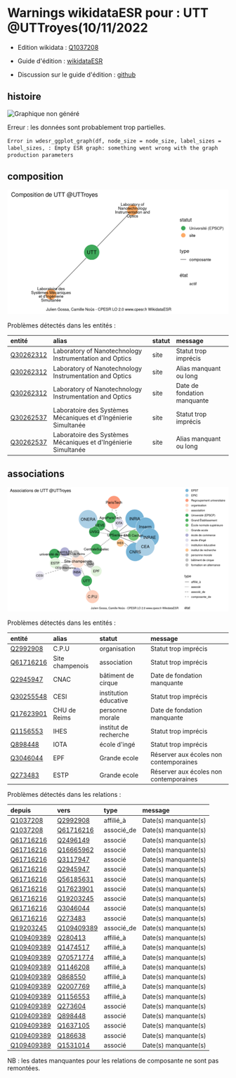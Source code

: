 Warnings wikidataESR pour : UTT @UTTroyes(10/11/2022
================

- Edition wikidata : [Q1037208](https://www.wikidata.org/wiki/Q1037208)
- Guide d'édition : [wikidataESR](https://github.com/cpesr/wikidataESR/)

- Discussion sur le guide d'édition : [github](https://github.com/cpesr/wikidataESR/issues)



## histoire 

![Graphique non généré](Q1037208-histoire.png) 

 


Erreur : les données sont probablement trop partielles.
```
Error in wdesr_ggplot_graph(df, node_size = node_size, label_sizes = label_sizes, : Empty ESR graph: something went wrong with the graph production parameters

``` 



## composition 

![Graphique non généré](Q1037208-composition.png) 

Problèmes détectés dans les entités :

|entité                                               |alias                                                          |statut |message                     |
|:----------------------------------------------------|:--------------------------------------------------------------|:------|:---------------------------|
|[Q30262312](https://www.wikidata.org/wiki/Q30262312) |Laboratory of Nanotechnology Instrumentation and Optics        |site   |Statut trop imprécis        |
|[Q30262312](https://www.wikidata.org/wiki/Q30262312) |Laboratory of Nanotechnology Instrumentation and Optics        |site   |Alias manquant ou long      |
|[Q30262312](https://www.wikidata.org/wiki/Q30262312) |Laboratory of Nanotechnology Instrumentation and Optics        |site   |Date de fondation manquante |
|[Q30262537](https://www.wikidata.org/wiki/Q30262537) |Laboratoire des Systèmes Mécaniques et d'Ingénierie Simultanée |site   |Statut trop imprécis        |
|[Q30262537](https://www.wikidata.org/wiki/Q30262537) |Laboratoire des Systèmes Mécaniques et d'Ingénierie Simultanée |site   |Alias manquant ou long      |

 



## associations 

![Graphique non généré](Q1037208-associations.png) 

Problèmes détectés dans les entités :

|entité                                               |alias           |statut                |message                                |
|:----------------------------------------------------|:---------------|:---------------------|:--------------------------------------|
|[Q2992908](https://www.wikidata.org/wiki/Q2992908)   |C.P.U           |organisation          |Statut trop imprécis                   |
|[Q61716216](https://www.wikidata.org/wiki/Q61716216) |Site champenois |association           |Statut trop imprécis                   |
|[Q2945947](https://www.wikidata.org/wiki/Q2945947)   |CNAC            |bâtiment de cirque    |Date de fondation manquante            |
|[Q30255548](https://www.wikidata.org/wiki/Q30255548) |CESI            |institution éducative |Statut trop imprécis                   |
|[Q17623901](https://www.wikidata.org/wiki/Q17623901) |CHU de Reims    |personne morale       |Date de fondation manquante            |
|[Q1156553](https://www.wikidata.org/wiki/Q1156553)   |IHES            |institut de recherche |Statut trop imprécis                   |
|[Q898448](https://www.wikidata.org/wiki/Q898448)     |IOTA            |école d'ingé          |Statut trop imprécis                   |
|[Q3046044](https://www.wikidata.org/wiki/Q3046044)   |EPF             |Grande ecole          |Réserver aux écoles non contemporaines |
|[Q273483](https://www.wikidata.org/wiki/Q273483)     |ESTP            |Grande ecole          |Réserver aux écoles non contemporaines |

Problèmes détectés dans les relations :

|depuis                                                 |vers                                                   |type       |message              |
|:------------------------------------------------------|:------------------------------------------------------|:----------|:--------------------|
|[Q1037208](https://www.wikidata.org/wiki/Q1037208)     |[Q2992908](https://www.wikidata.org/wiki/Q2992908)     |affilié_à  |Date(s) manquante(s) |
|[Q1037208](https://www.wikidata.org/wiki/Q1037208)     |[Q61716216](https://www.wikidata.org/wiki/Q61716216)   |associé_de |Date(s) manquante(s) |
|[Q61716216](https://www.wikidata.org/wiki/Q61716216)   |[Q2496149](https://www.wikidata.org/wiki/Q2496149)     |associé    |Date(s) manquante(s) |
|[Q61716216](https://www.wikidata.org/wiki/Q61716216)   |[Q16665962](https://www.wikidata.org/wiki/Q16665962)   |associé    |Date(s) manquante(s) |
|[Q61716216](https://www.wikidata.org/wiki/Q61716216)   |[Q3117947](https://www.wikidata.org/wiki/Q3117947)     |associé    |Date(s) manquante(s) |
|[Q61716216](https://www.wikidata.org/wiki/Q61716216)   |[Q2945947](https://www.wikidata.org/wiki/Q2945947)     |associé    |Date(s) manquante(s) |
|[Q61716216](https://www.wikidata.org/wiki/Q61716216)   |[Q56185631](https://www.wikidata.org/wiki/Q56185631)   |associé    |Date(s) manquante(s) |
|[Q61716216](https://www.wikidata.org/wiki/Q61716216)   |[Q17623901](https://www.wikidata.org/wiki/Q17623901)   |associé    |Date(s) manquante(s) |
|[Q61716216](https://www.wikidata.org/wiki/Q61716216)   |[Q19203245](https://www.wikidata.org/wiki/Q19203245)   |associé    |Date(s) manquante(s) |
|[Q61716216](https://www.wikidata.org/wiki/Q61716216)   |[Q3046044](https://www.wikidata.org/wiki/Q3046044)     |associé    |Date(s) manquante(s) |
|[Q61716216](https://www.wikidata.org/wiki/Q61716216)   |[Q273483](https://www.wikidata.org/wiki/Q273483)       |associé    |Date(s) manquante(s) |
|[Q19203245](https://www.wikidata.org/wiki/Q19203245)   |[Q109409389](https://www.wikidata.org/wiki/Q109409389) |associé_de |Date(s) manquante(s) |
|[Q109409389](https://www.wikidata.org/wiki/Q109409389) |[Q280413](https://www.wikidata.org/wiki/Q280413)       |affilié_à  |Date(s) manquante(s) |
|[Q109409389](https://www.wikidata.org/wiki/Q109409389) |[Q1474517](https://www.wikidata.org/wiki/Q1474517)     |affilié_à  |Date(s) manquante(s) |
|[Q109409389](https://www.wikidata.org/wiki/Q109409389) |[Q70571774](https://www.wikidata.org/wiki/Q70571774)   |affilié_à  |Date(s) manquante(s) |
|[Q109409389](https://www.wikidata.org/wiki/Q109409389) |[Q1146208](https://www.wikidata.org/wiki/Q1146208)     |affilié_à  |Date(s) manquante(s) |
|[Q109409389](https://www.wikidata.org/wiki/Q109409389) |[Q868550](https://www.wikidata.org/wiki/Q868550)       |affilié_à  |Date(s) manquante(s) |
|[Q109409389](https://www.wikidata.org/wiki/Q109409389) |[Q2007769](https://www.wikidata.org/wiki/Q2007769)     |affilié_à  |Date(s) manquante(s) |
|[Q109409389](https://www.wikidata.org/wiki/Q109409389) |[Q1156553](https://www.wikidata.org/wiki/Q1156553)     |affilié_à  |Date(s) manquante(s) |
|[Q109409389](https://www.wikidata.org/wiki/Q109409389) |[Q273604](https://www.wikidata.org/wiki/Q273604)       |associé    |Date(s) manquante(s) |
|[Q109409389](https://www.wikidata.org/wiki/Q109409389) |[Q898448](https://www.wikidata.org/wiki/Q898448)       |associé    |Date(s) manquante(s) |
|[Q109409389](https://www.wikidata.org/wiki/Q109409389) |[Q1637105](https://www.wikidata.org/wiki/Q1637105)     |associé    |Date(s) manquante(s) |
|[Q109409389](https://www.wikidata.org/wiki/Q109409389) |[Q186638](https://www.wikidata.org/wiki/Q186638)       |associé    |Date(s) manquante(s) |
|[Q109409389](https://www.wikidata.org/wiki/Q109409389) |[Q1531014](https://www.wikidata.org/wiki/Q1531014)     |associé    |Date(s) manquante(s) |

NB : les dates manquantes pour les relations de composante ne sont pas remontées. 

